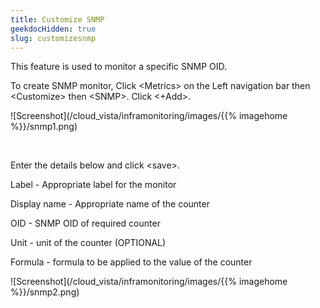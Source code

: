 ```yaml
---
title: Customize SNMP
geekdocHidden: true
slug: customizesnmp
---
```


This feature is used to monitor a specific SNMP OID.

To create SNMP monitor, Click \<Metrics> on the Left navigation bar then \<Customize> then \<SNMP>. Click <+Add>.

![Screenshot](/cloud_vista/inframonitoring/images/{{% imagehome %}}/snmp1.png)

&nbsp;

Enter the details below and click \<save>.

Label - Appropriate label for the monitor 

Display name - Appropriate name of the counter 

OID - SNMP OID of required counter 

Unit - unit of the counter (OPTIONAL) 

Formula - formula to be applied to the value of the counter 

![Screenshot](/cloud_vista/inframonitoring/images/{{% imagehome %}}/snmp2.png)
